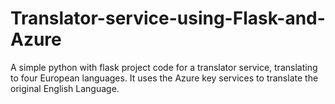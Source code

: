 # Translator-service-using-Flask-and-Azure
A simple python with flask project code for a translator service, translating to four European languages. It uses the Azure key services to translate the original English Language.
